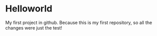 # Helloworld
My first project in github.
Because this is my first repository, so all the changes were just the test! 
